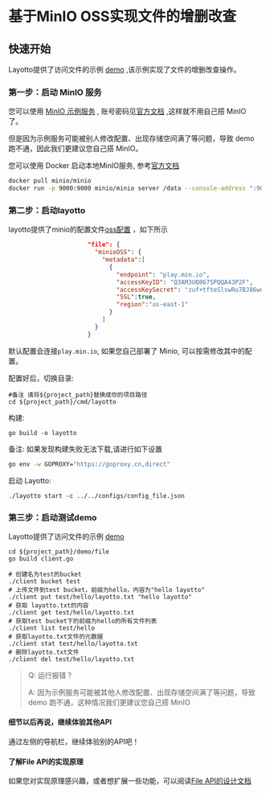# 基于MinIO OSS实现文件的增删改查

## 快速开始

Layotto提供了访问文件的示例 [demo](https://github.com/mosn/layotto/blob/main/demo/file/client.go) ,该示例实现了文件的增删改查操作。

### 第一步：启动 MinIO 服务
您可以使用 [MinIO 示例服务](https://play.min.io/) , 账号密码见[官方文档](https://docs.min.io/minio/baremetal/console/minio-console.html#minio-console) ,这样就不用自己搭 MinIO 了。

但是因为示例服务可能被别人修改配置、出现存储空间满了等问题，导致 demo 跑不通，因此我们更建议您自己搭 MinIO。

您可以使用 Docker 启动本地MinIO服务, 参考[官方文档](http://docs.minio.org.cn/docs/master/minio-docker-quickstart-guide)

```bash
docker pull minio/minio
docker run -p 9000:9000 minio/minio server /data --console-address ":9000" --address ":9090"
```


### 第二步：启动layotto

layotto提供了minio的配置文件[oss配置](https://github.com/mosn/layotto/blob/main/configs/config_file.json) ，如下所示

```json
                      "file": {
                        "minioOSS": {
                          "metadata":[
                            {
                              "endpoint": "play.min.io",
                              "accessKeyID": "Q3AM3UQ867SPQQA43P2F",
                              "accessKeySecret": "zuf+tfteSlswRu7BJ86wekitnifILbZam1KYY3TG",
                              "SSL":true,
                              "region":"us-east-1"
                            }
                          ]
                        }
                      }
```

默认配置会连接`play.min.io`, 如果您自己部署了 Minio, 可以按需修改其中的配置。

配置好后，切换目录:

```shell
#备注 请将${project_path}替换成你的项目路径
cd ${project_path}/cmd/layotto
```

构建:

```shell @if.not.exist layotto
go build -o layotto
```

备注: 如果发现构建失败无法下载,请进行如下设置

```bash
go env -w GOPROXY="https://goproxy.cn,direct"
```

启动 Layotto: 

```shell @background
./layotto start -c ../../configs/config_file.json
```

### 第三步：启动测试demo

Layotto提供了访问文件的示例 [demo](https://github.com/mosn/layotto/blob/main/demo/file/client.go)

```shell
cd ${project_path}/demo/file
go build client.go

# 创建名为test的bucket
./client bucket test
# 上传文件到test bucket，前缀为hello，内容为"hello layotto"
./client put test/hello/layotto.txt "hello layotto"
# 获取 layotto.txt的内容
./client get test/hello/layotto.txt
# 获取test bucket下的前缀为hello的所有文件列表
./client list test/hello
# 获取layotto.txt文件的元数据
./client stat test/hello/layotto.txt
# 删除layotto.txt文件
./client del test/hello/layotto.txt
```

> Q: 运行报错？
> 
> A: 因为示例服务可能被其他人修改配置、出现存储空间满了等问题，导致 demo 跑不通，这种情况我们更建议您自己搭 MinIO

#### 细节以后再说，继续体验其他API
通过左侧的导航栏，继续体验别的API吧！

#### 了解File API的实现原理

如果您对实现原理感兴趣，或者想扩展一些功能，可以阅读[File API的设计文档](zh/design/file/file-design.md)
